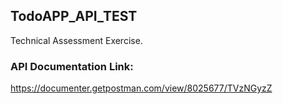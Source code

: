 ## TodoAPP_API_TEST
Technical Assessment Exercise.

### API Documentation Link:
https://documenter.getpostman.com/view/8025677/TVzNGyzZ

